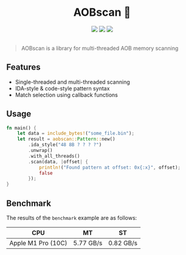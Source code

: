 <h1 align="center">AOBscan 📝</h1>

<div align="center">
  <a href="https://crates.io/crates/aobscan"><img src="https://img.shields.io/crates/v/aobscan.svg"/></a>
  <a href="https://docs.rs/aobscan"><img src="https://docs.rs/aobscan/badge.svg"/></a>
  <img src="https://img.shields.io/badge/license-MIT-blue.svg"/>
</div>

<br>

> AOBscan is a library for multi-threaded AOB memory scanning

## Features

- Single-threaded and multi-threaded scanning
- IDA-style & code-style pattern syntax
- Match selection using callback functions

## Usage

```rust
fn main() {
    let data = include_bytes!("some_file.bin");
    let result = aobscan::Pattern::new()
        .ida_style("48 8B ? ? ? ?")
        .unwrap()
        .with_all_threads()
        .scan(data, |offset| {
            println!("Found pattern at offset: 0x{:x}", offset);
            false
        });
}
```

## Benchmark

The results of the `benchmark` example are as follows:

| CPU                | MT        | ST        |
|--------------------|-----------|-----------|
| Apple M1 Pro (10C) | 5.77 GB/s | 0.82 GB/s |
